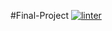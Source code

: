 #Final-Project
[![linter](https://github.com/HauseMaster2B2T/Final-Project/workflows/linter/badge.svg)](https://github.com/marketplace/actions/super-linter)
